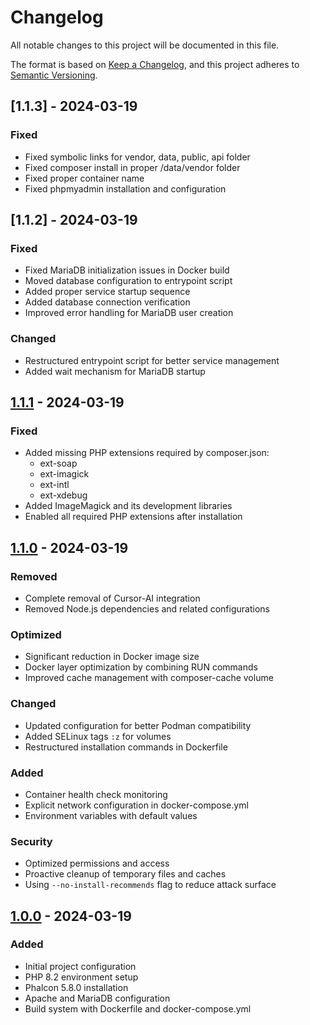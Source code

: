 # Changelog
All notable changes to this project will be documented in this file.

The format is based on [Keep a Changelog](https://keepachangelog.com/en/1.0.0/),
and this project adheres to [Semantic Versioning](https://semver.org/spec/v2.0.0.html).

## [1.1.3] - 2024-03-19

### Fixed
- Fixed symbolic links for vendor, data, public, api folder
- Fixed composer install in proper /data/vendor folder
- Fixed proper container name
- Fixed phpmyadmin installation and configuration

## [1.1.2] - 2024-03-19

### Fixed
- Fixed MariaDB initialization issues in Docker build
- Moved database configuration to entrypoint script
- Added proper service startup sequence
- Added database connection verification
- Improved error handling for MariaDB user creation

### Changed
- Restructured entrypoint script for better service management
- Added wait mechanism for MariaDB startup

## [1.1.1] - 2024-03-19

### Fixed
- Added missing PHP extensions required by composer.json:
    - ext-soap
    - ext-imagick
    - ext-intl
    - ext-xdebug
- Added ImageMagick and its development libraries
- Enabled all required PHP extensions after installation

## [1.1.0] - 2024-03-19

### Removed
- Complete removal of Cursor-AI integration
- Removed Node.js dependencies and related configurations

### Optimized
- Significant reduction in Docker image size
- Docker layer optimization by combining RUN commands
- Improved cache management with composer-cache volume

### Changed
- Updated configuration for better Podman compatibility
- Added SELinux tags `:z` for volumes
- Restructured installation commands in Dockerfile

### Added
- Container health check monitoring
- Explicit network configuration in docker-compose.yml
- Environment variables with default values

### Security
- Optimized permissions and access
- Proactive cleanup of temporary files and caches
- Using `--no-install-recommends` flag to reduce attack surface

## [1.0.0] - 2024-03-19

### Added
- Initial project configuration
- PHP 8.2 environment setup
- Phalcon 5.8.0 installation
- Apache and MariaDB configuration
- Build system with Dockerfile and docker-compose.yml

[1.1.1]: https://github.com/username/project/compare/v1.1.0...v1.1.1
[1.1.0]: https://github.com/username/project/compare/v1.0.0...v1.1.0
[1.0.0]: https://github.com/username/project/releases/tag/v1.0.0